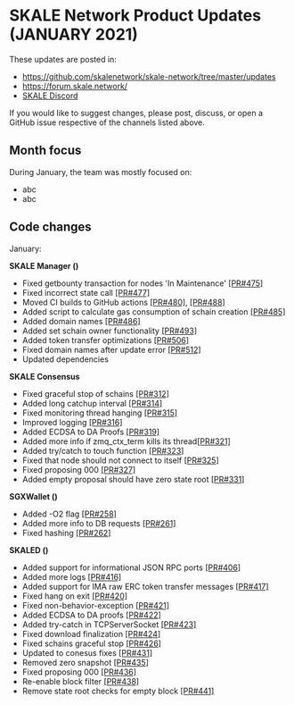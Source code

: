 # SKALE Network Product Updates (JANUARY 2021)

These updates are posted in: 

-   <https://github.com/skalenetwork/skale-network/tree/master/updates>
-   <https://forum.skale.network/>
-   [SKALE Discord](https://discord.gg/vvUtWJB)

If you would like to suggest changes, please post, discuss, or open a GitHub issue respective of the channels listed above.

## Month focus

During January, the team was mostly focused on:

-   abc
-   abc


## Code changes

January:

**SKALE Manager ()**
-   Fixed getbounty transaction for nodes 'In Maintenance'  [\[PR#475\]](https://github.com/skalenetwork/skale-manager/pull/475)
-   Fixed incorrect state call [\[PR#477\]](https://github.com/skalenetwork/skale-manager/pull/477)
-   Moved CI builds to GitHub actions [\[PR#480\]](https://github.com/skalenetwork/skale-manager/pull/480), [\[PR#488\]](https://github.com/skalenetwork/skale-manager/pull/488)
-   Added script to calculate gas consumption of schain creation [\[PR#485\]](https://github.com/skalenetwork/skale-manager/pull/485)
-   Added domain names [\[PR#486\]](https://github.com/skalenetwork/skale-manager/pull/486)
-   Added set schain owner functionality [\[PR#493\]](https://github.com/skalenetwork/skale-manager/pull/493)
-   Added token transfer optimizations [\[PR#506\]](https://github.com/skalenetwork/skale-manager/pull/506)
-   Fixed domain names after update error [\[PR#512\]](https://github.com/skalenetwork/skale-manager/pull/512)
-   Updated dependencies

**SKALE Consensus**

-   Fixed graceful stop of schains [\[PR#312\]](https://github.com/skalenetwork/skale-consensus/pull/312)
-   Added long catchup interval [\[PR#314\]](https://github.com/skalenetwork/skale-consensus/pull/314)
-   Fixed monitoring thread hanging [\[PR#315\]](https://github.com/skalenetwork/skale-consensus/pull/315)
-   Improved logging [\[PR#316\]](https://github.com/skalenetwork/skale-consensus/pull/316)
-   Added ECDSA to DA Proofs [\[PR#319\]](https://github.com/skalenetwork/skale-consensus/pull/319)
-   Added more info if zmq_ctx_term kills its thread[\[PR#321\]](https://github.com/skalenetwork/skale-consensus/pull/321)
-   Added try/catch to touch function [\[PR#323\]](https://github.com/skalenetwork/skale-consensus/pull/323)
-   Fixed that node should not connect to itself [\[PR#325\]](https://github.com/skalenetwork/skale-consensus/pull/325)
-   Fixed proposing 000 [\[PR#327\]](https://github.com/skalenetwork/skale-consensus/pull/327)
-   Added empty proposal should have zero state root [\[PR#331\]](https://github.com/skalenetwork/skale-consensus/pull/331)

**SGXWallet ()**

-   Added -O2 flag [\[PR#258\]](https://github.com/skalenetwork/SGXWallet/pull/258)
-   Added more info to DB requests [\[PR#261\]](https://github.com/skalenetwork/SGXWallet/pull/261)
-   Fixed hashing  [\[PR#262\]](https://github.com/skalenetwork/SGXWallet/pull/262)

**SKALED ()**

-   Added support for informational JSON RPC ports [\[PR#406\]](https://github.com/skalenetwork/skaled/pull/406)
-   Added more logs [\[PR#416\]](https://github.com/skalenetwork/skaled/pull/416)
-   Added support for IMA raw ERC token transfer messages [\[PR#417\]](https://github.com/skalenetwork/skaled/pull/417)
-   Fixed hang on exit [\[PR#420\]](https://github.com/skalenetwork/skaled/pull/420)
-   Fixed non-behavior-exception [\[PR#421\]](https://github.com/skalenetwork/skaled/pull/421)
-   Added ECDSA to DA proofs [\[PR#422\]](https://github.com/skalenetwork/skaled/pull/422)
-   Added try-catch in TCPServerSocket [\[PR#423\]](https://github.com/skalenetwork/skaled/pull/423)
-   Fixed download finalization [\[PR#424\]](https://github.com/skalenetwork/skaled/pull/424)
-   Fixed schains graceful stop [\[PR#426\]](https://github.com/skalenetwork/skaled/pull/426)
-   Updated to conesus fixes [\[PR#431\]](https://github.com/skalenetwork/skaled/pull/431)
-   Removed zero snapshot [\[PR#435\]](https://github.com/skalenetwork/skaled/pull/435)
-   Fixed proposing 000 [\[PR#436\]](https://github.com/skalenetwork/skaled/pull/436)
-   Re-enable block filter  [\[PR#438\]](https://github.com/skalenetwork/skaled/pull/438)
-   Remove state root checks for empty block [\[PR#441\]](https://github.com/skalenetwork/skaled/pull/441)
